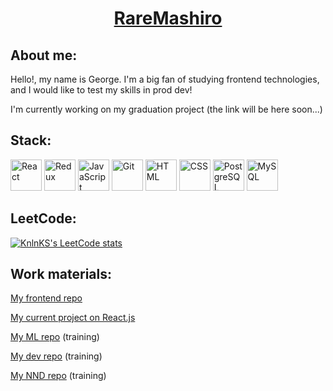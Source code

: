 <h1 align="center"><a href="https://github.com/RareMashiro" target="_blank">RareMashiro</a></h1>
<h2 align="left">About me:</h2>
<p>
  Hello!, my name is George. I'm a big fan of studying frontend technologies, and I would like to test my skills in prod dev!
</p>
<p>
  I'm currently working on my graduation project (the link will be here soon...)
</p>
<h2 align="left">Stack:</h2>
<div style="display: inline-block">
  <img width="50" src="https://user-images.githubusercontent.com/25181517/183897015-94a058a6-b86e-4e42-a37f-bf92061753e5.png" alt="React" title="React"/>
  <img width="50" src="https://user-images.githubusercontent.com/25181517/187896150-cc1dcb12-d490-445c-8e4d-1275cd2388d6.png" alt="Redux" title="Redux"/>
  <img width="50" src="https://user-images.githubusercontent.com/25181517/117447155-6a868a00-af3d-11eb-9cfe-245df15c9f3f.png" alt="JavaScript" title="JavaScript"/>
  <img width="50" src="https://user-images.githubusercontent.com/25181517/192108372-f71d70ac-7ae6-4c0d-8395-51d8870c2ef0.png" alt="Git" title="Git"/>
  <img width="50" src="https://user-images.githubusercontent.com/25181517/192158954-f88b5814-d510-4564-b285-dff7d6400dad.png" alt="HTML" title="HTML"/>
  <img width="50" src="https://user-images.githubusercontent.com/25181517/183898674-75a4a1b1-f960-4ea9-abcb-637170a00a75.png" alt="CSS" title="CSS"/>
  <img width="50" src="https://user-images.githubusercontent.com/25181517/117208740-bfb78400-adf5-11eb-97bb-09072b6bedfc.png" alt="PostgreSQL" title="PostgreSQL"/>
  <img width="50" src="https://user-images.githubusercontent.com/25181517/183896128-ec99105a-ec1a-4d85-b08b-1aa1620b2046.png" alt="MySQL" title="MySQL"/>
</div>

<h2 align="left">LeetCode:</h2>

[![KnlnKS's LeetCode stats](https://leetcode-stats-six.vercel.app/api?username=RareMashiro&theme=dark)](https://github.com/RareMashiro/leetcode-stats)

<h2 align="left">Work materials:</h2>
<p><a href="https://github.com/RareMashiro/Frontend" target="_blank">My frontend repo</a></p>
<p><a href="https://github.com/RareMashiro/ReactCourse/tree/main-hw" target="_blank">My current project on React.js</a></p>
<p><a href="https://github.com/RareMashiro/MLM" target="_blank">My ML repo</a> (training)</p>
<p><a href="https://github.com/RareMashiro/SDT" target="_blank">My dev repo</a> (training)</p>
<p><a href="https://github.com/RareMashiro/NNSD" target="_blank">My NND repo</a> (training)</p>
<!--
**RareMashiro/RareMashiro** is a ✨ _special_ ✨ repository because its `README.md` (this file) appears on your GitHub profile.

Here are some ideas to get you started:

- 🔭 I’m currently working on ...
- 🌱 I’m currently learning ...
- 👯 I’m looking to collaborate on ...
- 🤔 I’m looking for help with ...
- 💬 Ask me about ...
- 📫 How to reach me: ...
- 😄 Pronouns: ...
- ⚡ Fun fact: ...
-->
